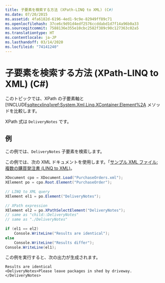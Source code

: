 ```yaml
---
title: 子要素を検索する方法 (XPath-LINQ to XML) (C#)
ms.date: 07/20/2015
ms.assetid: 4fa6182d-6196-4ed1-9c9e-82949ff89c71
ms.openlocfilehash: 37ce6c9d91d4edf2576ccddabd1d7f14a96b0a33
ms.sourcegitcommit: 7588136e355e10cbc2582f389c90c127363c02a5
ms.translationtype: HT
ms.contentlocale: ja-JP
ms.lasthandoff: 03/14/2020
ms.locfileid: "74141240"
---
```

# <a name="how-to-find-a-child-element-xpath-linq-to-xml-c"></a>子要素を検索する方法 (XPath-LINQ to XML) (C#)
このトピックでは、XPath の子要素軸と [!INCLUDE[sqltecxlinq](~/includes/sqltecxlinq-md.md)]<xref:System.Xml.Linq.XContainer.Element%2A> メソッドを比較します。  
  
 XPath 式は `DeliveryNotes` です。  
  
## <a name="example"></a>例  
 この例では、`DeliveryNotes` 子要素を検索します。  
  
 この例では、次の XML ドキュメントを使用します。「[サンプル XML ファイル:複数の購買発注書 (LINQ to XML)](./sample-xml-file-multiple-purchase-orders-linq-to-xml.md)。  
  
```csharp  
XDocument cpo = XDocument.Load("PurchaseOrders.xml");  
XElement po = cpo.Root.Element("PurchaseOrder");  
  
// LINQ to XML query  
XElement el1 = po.Element("DeliveryNotes");  
  
// XPath expression  
XElement el2 = po.XPathSelectElement("DeliveryNotes");  
// same as "child::DeliveryNotes"  
// same as "./DeliveryNotes"  
  
if (el1 == el2)  
    Console.WriteLine("Results are identical");  
else  
    Console.WriteLine("Results differ");  
Console.WriteLine(el1);  
```  
  
 この例を実行すると、次の出力が生成されます。  
  
```output  
Results are identical  
<DeliveryNotes>Please leave packages in shed by driveway.</DeliveryNotes>  
```  
  